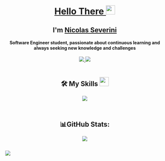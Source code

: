 <h1 align="center"><a href="https://youtu.be/frszEJb0aOo?t=4">Hello There </a><img src="https://github.com/TheDudeThatCode/TheDudeThatCode/blob/master/Assets/Hi.gif" width="29px"></h1>
<h2 align="center">I'm <a href="https://github.com/nicoseverini">Nicolas Severini<a></h2>
  
<h4 align="center">Software Engineer student, passionate about continuous learning and always seeking new knowledge and challenges</h4>
<div align="center">
  <a href="">
    <img src="https://img.shields.io/badge/Gmail-D14836?style=for-the-badge&logo=gmail&logoColor=white">
  </a>
  <a href="" target="_blank">
     <img src="https://img.shields.io/badge/Portfolio-FF5722?style=for-the-badge&logo=todoist&logoColor=white" target="_blank" />
  </a>
</div>

<br>
<h2 align="center">🛠️ My Skills <img src = "https://media2.giphy.com/media/QssGEmpkyEOhBCb7e1/giphy.gif?cid=ecf05e47a0n3gi1bfqntqmob8g9aid1oyj2wr3ds3mg700bl&rid=giphy.gif" width="29px"></h2>
<p align="center">
    <img src="https://skillicons.dev/icons?i=git,react,js,html,css,sass,bootstrap,c,py,go" />
</p>

<br>
<h2 align="center">📊GitHub Stats:</h2>
<div align="center">
  <img align="center" src="https://github-readme-stats.vercel.app/api/top-langs/?username=nicoseverini&theme=dark&hide_border=false&include_all_commits=false&count_private=false&layout=compact" />
</div>
<h2></h2>

[![](https://visitcount.itsvg.in/api?id=nicoseverini&icon=0&color=0)](https://visitcount.itsvg.in)

